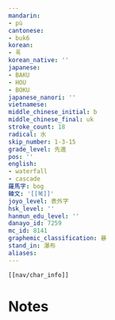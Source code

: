 ```yaml
---
mandarin:
- pù
cantonese:
- buk6
korean:
- 폭
korean_native: ''
japanese:
- BAKU
- HOU
- BOKU
japanese_nanori: ''
vietnamese:
middle_chinese_initial: b
middle_chinese_final: uk
stroke_count: 18
radical: 水
skip_number: 1-3-15
grade_level: 先進
pos: ''
english:
- waterfall
- cascade
羅馬字: bog
韓文: '[[복]]'
joyo_level: 表外字
hsk_level: ''
hanmun_edu_level: ''
danayo_id: 7259
mc_id: 8141
graphemic_classification: 暴
stand_in: 瀑布
aliases:
---
```

```meta-bind-embed
[[nav/char_info]]
```

# Notes
